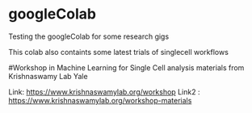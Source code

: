 # googleColab
Testing the googleColab for some research gigs

This colab also containts some latest trials of singlecell workflows

#Workshop in Machine Learning for Single Cell analysis materials from Krishnaswamy Lab Yale

Link: https://www.krishnaswamylab.org/workshop
Link2 : https://www.krishnaswamylab.org/workshop-materials
